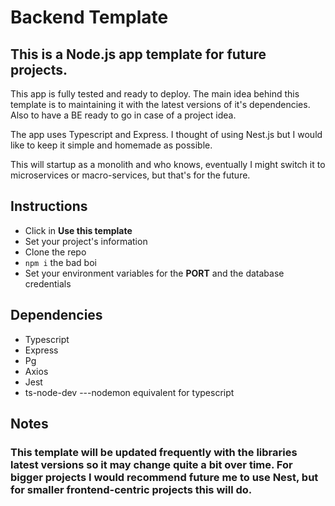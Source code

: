 # Backend Template

## This is a Node.js app template for future projects.

This app is fully tested and ready to deploy. The main idea behind this template is to maintaining it with the latest versions of it's dependencies. Also to have a BE ready to go in case of a project idea.

The app uses Typescript and Express. I thought of using Nest.js but I would like to keep it simple and homemade as possible.

This will startup as a monolith and who knows, eventually I might switch it to microservices or macro-services, but that's for the future.

## Instructions

- Click in <b>Use this template</b>
- Set your project's information
- Clone the repo
- `npm i` the bad boi
- Set your environment variables for the <b>PORT</b> and the database credentials

## Dependencies

- Typescript
- Express
- Pg
- Axios
- Jest
- ts-node-dev ---nodemon equivalent for typescript

## Notes

### This template will be updated frequently with the libraries latest versions so it may change quite a bit over time. For bigger projects I would recommend future me to use Nest, but for smaller frontend-centric projects this will do.